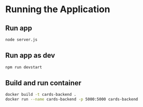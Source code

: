 # Running the Application

## Run app

```sh
node server.js
```

## Run app as dev

```sh
npm run devstart
```

## Build and run container

```bash
docker build -t cards-backend .
docker run --name cards-backend -p 5000:5000 cards-backend
```
